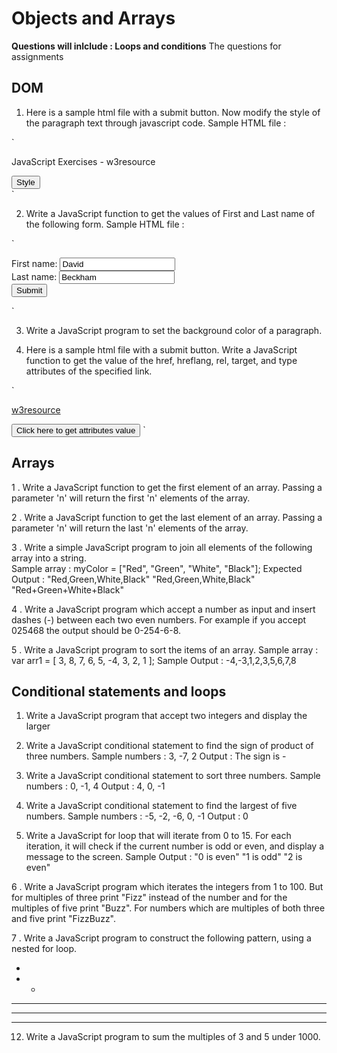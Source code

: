 # Objects and Arrays 
**Questions will inlclude : Loops and conditions**
The questions for assignments


## DOM

1. Here is a sample html file with a submit button. Now modify the style of the paragraph text through javascript code.
Sample HTML file :

` <!DOCTYPE html>
<html>
<head>
<meta charset=utf-8 />
<title>JS DOM paragraph style</title>
</head> 
<body>
<p id ='text'>JavaScript Exercises - w3resource</p> 
<div>
<button id="jsstyle"
onclick="js_style()">Style</button>
</div>
</body>
</html> `

2. Write a JavaScript function to get the values of First and Last name of the following form. 
Sample HTML file :

`<!DOCTYPE html> 
<html><head> 
<meta charset=utf-8 /> 
<title>Return first and last name from a form - w3resource</title> 
</head><body> 
<form id="form1" onsubmit="getFormvalue()"> 
First name: <input type="text" name="fname" value="David"><br> 
Last name: <input type="text" name="lname" value="Beckham"><br> 
<input type="submit" value="Submit"> 
</form> 
</body> 
</html>` 

3. Write a JavaScript program to set the background color of a paragraph. 

4. Here is a sample html file with a submit button. Write a JavaScript function to get the value of the href, hreflang, rel, target, and type attributes of the specified link.

`<!DOCTYPE html> 
<html><head> 
<meta charset=utf-8 /> 
</head> 
<body> 
<p><a id="w3r" type="text/html" hreflang="en-us" rel="nofollow" target="_self" href="https://www.w3resource.com /">w3resource</a></p> 
<button onclick="getAttributes()">Click here to get  attributes value</button> 
</body></html>`

## Arrays
1 . Write a JavaScript function to get the first element of an array. Passing a parameter 'n' will return the first 'n' elements of the array.

2 . Write a JavaScript function to get the last element of an array. Passing a parameter 'n' will return the last 'n' elements of the array.

3 . Write a simple JavaScript program to join all elements of the following array into a string.  
Sample array : myColor = ["Red", "Green", "White", "Black"];
Expected Output :
"Red,Green,White,Black" 
"Red,Green,White,Black" 
"Red+Green+White+Black" 

4 . Write a JavaScript program which accept a number as input and insert dashes (-) between each two even numbers. For example if you accept 025468 the output should be 0-254-6-8.

5 . Write a JavaScript program to sort the items of an array. 
Sample array : var arr1 = [ 3, 8, 7, 6, 5, -4, 3, 2, 1 ]; 
Sample Output : -4,-3,1,2,3,5,6,7,8 

##  Conditional statements and loops
1. Write a JavaScript program that accept two integers and display the larger

2. Write a JavaScript conditional statement to find the sign of product of three numbers.
Sample numbers : 3, -7, 2
Output : The sign is -

3. Write a JavaScript conditional statement to sort three numbers.
Sample numbers : 0, -1, 4
Output : 4, 0, -1

4. Write a JavaScript conditional statement to find the largest of five numbers.
Sample numbers : -5, -2, -6, 0, -1
Output : 0 

5. Write a JavaScript for loop that will iterate from 0 to 15. For each iteration, it will check if the current number is odd or even, and display a message to the screen.
Sample Output :
"0 is even"
"1 is odd"
"2 is even"

6 . Write a JavaScript program which iterates the integers from 1 to 100. But for multiples of three print "Fizz" instead of the number and for the multiples of five print "Buzz". For numbers which are multiples of both three and five print "FizzBuzz".

7 . Write a JavaScript program to construct the following pattern, using a nested for loop.

*  
* *  
* * *  
* * * *  
* * * * *  

12. Write a JavaScript program to sum the multiples of 3 and 5 under 1000. 



